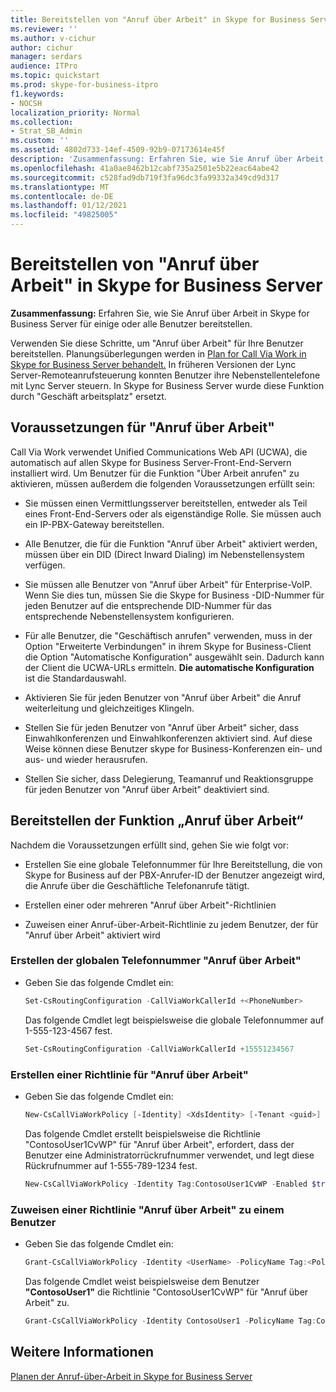 ```yaml
---
title: Bereitstellen von "Anruf über Arbeit" in Skype for Business Server
ms.reviewer: ''
ms.author: v-cichur
author: cichur
manager: serdars
audience: ITPro
ms.topic: quickstart
ms.prod: skype-for-business-itpro
f1.keywords:
- NOCSH
localization_priority: Normal
ms.collection:
- Strat_SB_Admin
ms.custom: ''
ms.assetid: 4802d733-14ef-4509-92b9-07173614e45f
description: 'Zusammenfassung: Erfahren Sie, wie Sie Anruf über Arbeit in Skype for Business Server für einige oder alle Benutzer bereitstellen.'
ms.openlocfilehash: 41a0ae8462b12cabf735a2501e5b22eac64abe42
ms.sourcegitcommit: c528fad9db719f3fa96dc3fa99332a349cd9d317
ms.translationtype: MT
ms.contentlocale: de-DE
ms.lasthandoff: 01/12/2021
ms.locfileid: "49825005"
---
```

# <a name="deploy-call-via-work-in-skype-for-business-server"></a>Bereitstellen von "Anruf über Arbeit" in Skype for Business Server
 
**Zusammenfassung:** Erfahren Sie, wie Sie Anruf über Arbeit in Skype for Business Server für einige oder alle Benutzer bereitstellen.
  
Verwenden Sie diese Schritte, um "Anruf über Arbeit" für Ihre Benutzer bereitstellen. Planungsüberlegungen werden in [Plan for Call Via Work in Skype for Business Server behandelt.](../plan-your-deployment/enterprise-voice-solution/call-via-work.md) In früheren Versionen der Lync Server-Remoteanrufsteuerung konnten Benutzer ihre Nebenstellentelefone mit Lync Server steuern. In Skype for Business Server wurde diese Funktion durch "Geschäft arbeitsplatz" ersetzt. 
  
## <a name="prerequisites-for-call-via-work"></a>Voraussetzungen für "Anruf über Arbeit"

Call Via Work verwendet Unified Communications Web API (UCWA), die automatisch auf allen Skype for Business Server-Front-End-Servern installiert wird. Um Benutzer für die Funktion "Über Arbeit anrufen" zu aktivieren, müssen außerdem die folgenden Voraussetzungen erfüllt sein: 
  
- Sie müssen einen Vermittlungsserver bereitstellen, entweder als Teil eines Front-End-Servers oder als eigenständige Rolle. Sie müssen auch ein IP-PBX-Gateway bereitstellen.
    
- Alle Benutzer, die für die Funktion "Anruf über Arbeit" aktiviert werden, müssen über ein DID (Direct Inward Dialing) im Nebenstellensystem verfügen. 
    
- Sie müssen alle Benutzer von "Anruf über Arbeit" für Enterprise-VoIP. Wenn Sie dies tun, müssen Sie die Skype for Business -DID-Nummer für jeden Benutzer auf die entsprechende DID-Nummer für das entsprechende Nebenstellensystem konfigurieren. 
    
- Für alle Benutzer, die "Geschäftisch anrufen"  verwenden, muss in der Option "Erweiterte Verbindungen" in ihrem Skype for Business-Client die Option "Automatische Konfiguration" ausgewählt sein.  Dadurch kann der Client die UCWA-URLs ermitteln. **Die automatische Konfiguration** ist die Standardauswahl.
    
- Aktivieren Sie für jeden Benutzer von "Anruf über Arbeit" die Anruf weiterleitung und gleichzeitiges Klingeln. 
    
- Stellen Sie für jeden Benutzer von "Anruf über Arbeit" sicher, dass Einwahlkonferenzen und Einwahlkonferenzen aktiviert sind. Auf diese Weise können diese Benutzer skype for Business-Konferenzen ein- und aus- und wieder herausrufen.
    
- Stellen Sie sicher, dass Delegierung, Teamanruf und Reaktionsgruppe für jeden Benutzer von "Anruf über Arbeit" deaktiviert sind.
    
## <a name="deploy-call-via-work"></a>Bereitstellen der Funktion „Anruf über Arbeit“

Nachdem die Voraussetzungen erfüllt sind, gehen Sie wie folgt vor:
  
- Erstellen Sie eine globale Telefonnummer für Ihre Bereitstellung, die von Skype for Business auf der PBX-Anrufer-ID der Benutzer angezeigt wird, die Anrufe über die Geschäftliche Telefonanrufe tätigt. 
    
- Erstellen einer oder mehreren "Anruf über Arbeit"-Richtlinien
    
- Zuweisen einer Anruf-über-Arbeit-Richtlinie zu jedem Benutzer, der für "Anruf über Arbeit" aktiviert wird
    
### <a name="create-the-call-via-work-global-phone-number"></a>Erstellen der globalen Telefonnummer "Anruf über Arbeit"

- Geben Sie das folgende Cmdlet ein:
    
  ```powershell
  Set-CsRoutingConfiguration -CallViaWorkCallerId +<PhoneNumber>
  ```

    Das folgende Cmdlet legt beispielsweise die globale Telefonnummer auf 1-555-123-4567 fest.
    
  ```powershell
  Set-CsRoutingConfiguration -CallViaWorkCallerId +15551234567
  ```

### <a name="create-a-call-via-work-policy"></a>Erstellen einer Richtlinie für "Anruf über Arbeit"

- Geben Sie das folgende Cmdlet ein:
    
  ```powershell
  New-CsCallViaWorkPolicy [-Identity] <XdsIdentity> [-Tenant <guid>] [-Enabled <bool>] [-UseAdminCallbackNumber  <bool>] [-AdminCallbackNumber <string>] [-InMemory] [-Force] [-WhatIf] [-Confirm]  [<CommonParameters>]
  ```

    Das folgende Cmdlet erstellt beispielsweise die Richtlinie "ContosoUser1CvWP" für "Anruf über Arbeit", erfordert, dass der Benutzer eine Administratorrückrufnummer verwendet, und legt diese Rückrufnummer auf 1-555-789-1234 fest.
    
  ```powershell
  New-CsCallViaWorkPolicy -Identity Tag:ContosoUser1CvWP -Enabled $true -UseAdminCallbackNumber $true -AdminCallbackNumber +15557891234
  ```

### <a name="assign-a-call-via-work-policy-to-a-user"></a>Zuweisen einer Richtlinie "Anruf über Arbeit" zu einem Benutzer

- Geben Sie das folgende Cmdlet ein:
    
  ```powershell
  Grant-CsCallViaWorkPolicy -Identity <UserName> -PolicyName Tag:<PolicyName>
  ```

    Das folgende Cmdlet weist beispielsweise dem Benutzer **"ContosoUser1"** die Richtlinie "ContosoUser1CvWP" für "Anruf über Arbeit" zu.
    
  ```powershell
  Grant-CsCallViaWorkPolicy -Identity ContosoUser1 -PolicyName Tag:ContosoUser1CvWP
  ```

## <a name="see-also"></a>Weitere Informationen

[Planen der Anruf-über-Arbeit in Skype for Business Server](../plan-your-deployment/enterprise-voice-solution/call-via-work.md)

